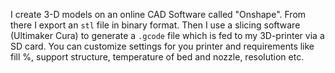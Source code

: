 I create 3-D models on an online CAD Software called "Onshape". From there I export an `stl` file in binary format. Then I use a slicing software (Ultimaker Cura) to generate a `.gcode` file which is fed to my 3D-printer via a SD card. You can customize settings for you printer and requirements like fill %, support structure, temperature of bed and nozzle, resolution etc.
